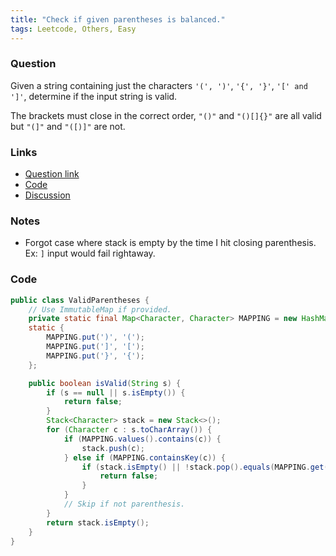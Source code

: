 ```yaml
---
title: "Check if given parentheses is balanced."
tags: Leetcode, Others, Easy
---
```


### Question
Given a string containing just the characters `'(', ')'`, `'{', '}'`, `'[' and ']'`, determine if the input string is valid.

The brackets must close in the correct order, `"()"` and `"()[]{}"` are all valid but `"(]"` and `"([)]"` are not.

### Links
* [Question link](https://leetcode.com/problems/valid-parentheses/description/)
* [Code](./ValidParentheses.java)
* [Discussion](https://discuss.leetcode.com/category/28/valid-parentheses)

### Notes
* Forgot case where stack is empty by the time I hit closing parenthesis. Ex: `]` input would fail rightaway.

### Code
```java
public class ValidParentheses {
    // Use ImmutableMap if provided.
    private static final Map<Character, Character> MAPPING = new HashMap<>();
    static {
        MAPPING.put(')', '(');
        MAPPING.put(']', '[');
        MAPPING.put('}', '{');
    };

    public boolean isValid(String s) {
        if (s == null || s.isEmpty()) {
            return false;
        }
        Stack<Character> stack = new Stack<>();
        for (Character c : s.toCharArray()) {
            if (MAPPING.values().contains(c)) {
                stack.push(c);
            } else if (MAPPING.containsKey(c)) {
                if (stack.isEmpty() || !stack.pop().equals(MAPPING.get(c))) {
                    return false;
                }
            }
            // Skip if not parenthesis.
        }
        return stack.isEmpty();
    }
}
```
